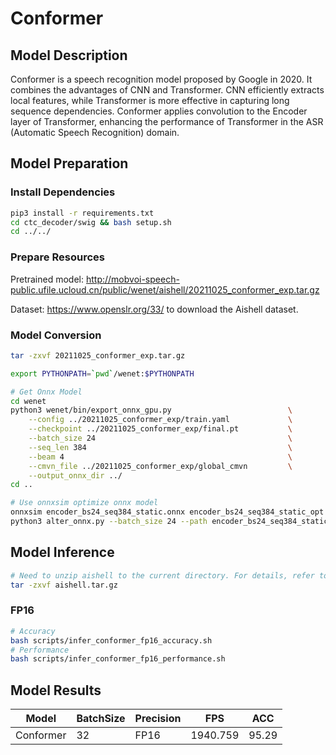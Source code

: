 # Conformer

## Model Description

Conformer is a speech recognition model proposed by Google in 2020. It combines the advantages of CNN and Transformer.
CNN efficiently extracts local features, while Transformer is more effective in capturing long sequence dependencies.
Conformer applies convolution to the Encoder layer of Transformer, enhancing the performance of Transformer in the ASR
(Automatic Speech Recognition) domain.

## Model Preparation

### Install Dependencies

```bash
pip3 install -r requirements.txt
cd ctc_decoder/swig && bash setup.sh
cd ../../
```

### Prepare Resources

Pretrained model: <http://mobvoi-speech-public.ufile.ucloud.cn/public/wenet/aishell/20211025_conformer_exp.tar.gz>

Dataset: <https://www.openslr.org/33/> to download the Aishell dataset.

### Model Conversion

```bash
tar -zxvf 20211025_conformer_exp.tar.gz

export PYTHONPATH=`pwd`/wenet:$PYTHONPATH

# Get Onnx Model
cd wenet
python3 wenet/bin/export_onnx_gpu.py                          \
    --config ../20211025_conformer_exp/train.yaml             \
    --checkpoint ../20211025_conformer_exp/final.pt           \
    --batch_size 24                                           \
    --seq_len 384                                             \
    --beam 4                                                  \
    --cmvn_file ../20211025_conformer_exp/global_cmvn         \
    --output_onnx_dir ../
cd ..

# Use onnxsim optimize onnx model
onnxsim encoder_bs24_seq384_static.onnx encoder_bs24_seq384_static_opt.onnx
python3 alter_onnx.py --batch_size 24 --path encoder_bs24_seq384_static_opt.onnx
```

## Model Inference

```bash
# Need to unzip aishell to the current directory. For details, refer to data.list
tar -zxvf aishell.tar.gz
```

### FP16

```bash
# Accuracy
bash scripts/infer_conformer_fp16_accuracy.sh
# Performance
bash scripts/infer_conformer_fp16_performance.sh
```

## Model Results

| Model     | BatchSize | Precision | FPS      | ACC   |
|-----------|-----------|-----------|----------|-------|
| Conformer | 32        | FP16      | 1940.759 | 95.29 |
